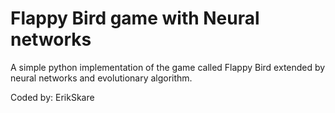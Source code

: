 # Flappy Bird game with Neural networks

A simple python implementation of the game called Flappy Bird extended by neural networks
and evolutionary algorithm.

Coded by: ErikSkare